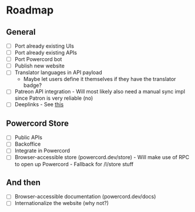 # Roadmap
## General
 - [ ] Port already existing UIs
 - [ ] Port already existing APIs
 - [ ] Port Powercord bot
 - [ ] Publish new website
 - [ ] Translator languages in API payload
    - Maybe let users define it themselves if they have the translator badge?
 - [ ] Patreon API integration
       - Will most likely also need a manual sync impl since Patron is very reliable (no)
 - [ ] Deeplinks
       - See [this](https://github.com/powercord-org/powercord/blob/v2-dev/src/Powercord/plugins/pc-moduleManager/deeplinks.js)

## Powercord Store
 - [ ] Public APIs
 - [ ] Backoffice
 - [ ] Integrate in Powercord
 - [ ] Browser-accessible store (powercord.dev/store)
       - Will make use of RPC to open up Powercord
       - Fallback for /l/store stuff

## And then
 - [ ] Browser-accessible documentation (powercord.dev/docs)
 - [ ] Internationalize the website (why not?)
